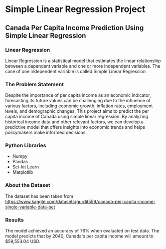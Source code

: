 # Simple Linear Regression Project
## Canada Per Capita Income Prediction Using Simple Linear Regression
### Linear Regression
Linear Regression is a statistical model that estimates the linear relationship between a dependent variable and one or more independent variables. The case of one independent variable is called Simple Linear Regression
### The Problem Statement
Despite the importance of per capita income as an economic indicator, forecasting its future values can be challenging due to the influence of various factors, including economic growth, inflation rates, employment levels, and demographic changes. This project aims to predict the per capita income of Canada using simple linear regression. By analyzing historical income data and other relevant factors, we can develop a predictive model that offers insights into economic trends and helps policymakers make informed decisions.
### Python Libraries 
+ Numpy
+ Pandas
+ Sci-kit Learn
+ Matplotlib
### About the Dataset
The dataset has been taken from https://www.kaggle.com/datasets/gurdit559/canada-per-capita-income-single-variable-data-set
### Results
The model achieved an accuracy of 76% when evaluated on test data.
The model predicts that by 2040, Canada's per capita income will amount to $59,553.04 USD.

